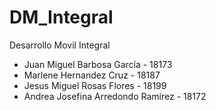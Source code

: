 # DM_Integral
Desarrollo Movil Integral
<ul>
  <li>Juan Miguel Barbosa García - 18173 </li>
  <li>Marlene Hernandez Cruz - 18187</li>
  <li>Jesus Miguel Rosas Flores - 18199</li>
  <li>Andrea Josefina Arredondo Ramirez - 18172</li>
</ul>
